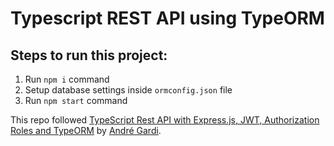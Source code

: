 # Typescript REST API using TypeORM

## Steps to run this project:

1. Run `npm i` command
2. Setup database settings inside `ormconfig.json` file
3. Run `npm start` command

This repo followed [TypeScript Rest API with Express.js, JWT, Authorization Roles and TypeORM](https://medium.com/javascript-in-plain-english/creating-a-rest-api-with-jwt-authentication-and-role-based-authorization-using-typescript-fbfa3cab22a4) by [André Gardi](https://medium.com/@gardikoury).
